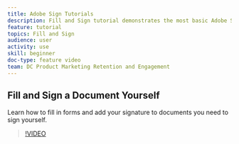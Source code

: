 ```yaml
---
title: Adobe Sign Tutorials
description: Fill and Sign tutorial demonstrates the most basic Adobe Sign use case for beginner users
feature: tutorial
topics: Fill and Sign
audience: user
activity: use
skill: beginner
doc-type: feature video
team: DC Product Marketing Retention and Engagement
---
```


## Fill and Sign a Document Yourself

Learn how to fill in forms and add your signature to documents you need to sign yourself.

>[!VIDEO](https://video.tv.adobe.com/v/33660)